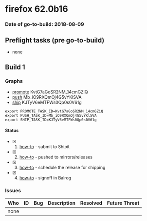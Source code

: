 # firefox 62.0b16

### Date of go-to-build: 2018-08-09

## Preflight tasks (pre go-to-build)
- none

## Build 1  

### Graphs
* [promote](https://tools.taskcluster.net/push-inspector/#/KvtG7aGoSR2NM_14cmGZiQ) KvtG7aGoSR2NM_14cmGZiQ
* [push](https://tools.taskcluster.net/push-inspector/#/Mb_iO9RXQmOj4G5vYKlSVA) Mb_iO9RXQmOj4G5vYKlSVA
* [ship](https://tools.taskcluster.net/push-inspector/#/KJTyV6eMTFWs0Qp0s0V61g) KJTyV6eMTFWs0Qp0s0V61g
```
export PROMOTE_TASK_ID=KvtG7aGoSR2NM_14cmGZiQ
export PUSH_TASK_ID=Mb_iO9RXQmOj4G5vYKlSVA
export SHIP_TASK_ID=KJTyV6eMTFWs0Qp0s0V61g
```


#### Status
- [x] 1.  [how-to](https://wiki.mozilla.org/Release:Release_Automation_on_Mercurial:Starting_a_Release#Submit_to_Ship_It)  - submit to Shipit
- [x] 2.  [how-to](https://github.com/mozilla-releng/releasewarrior-2.0/blob/master/docs/release-promotion/desktop/howto.md#push-artifacts-to-releases-directory)  - pushed to mirrors/releases
- [x] 3.  [how-to](https://github.com/mozilla-releng/releasewarrior-2.0/blob/master/docs/release-promotion/desktop/howto.md#ship-the-release)  - schedule the release for shipping
- [x] 4.  [how-to](https://github.com/mozilla-releng/releasewarrior-2.0/blob/master/docs/release-promotion/desktop/howto.md#obtain-sign-offs-for-changes)  - signoff in Balrog

### Issues
| Who                 | ID               | Bug                                                                 | Description                | Resolved                | Future Threat                |
| ------------------- | ---------------- | ------------------------------------------------------------------- | -------------------------- | ----------------------- | ---------------------------- |
| none | | | | | |

